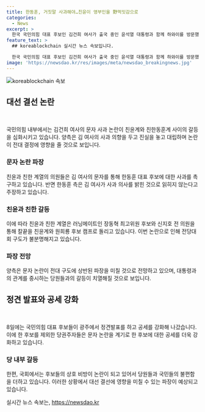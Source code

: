 ```yaml
---
title: 한동훈, 거짓말 사과해야…친윤이 영부인을 野먹잇감으로
categories:
  - News
excerpt: >
  한국 국민의힘 대표 후보인 김건희 여사가 출국 중인 윤석열 대통령과 함께 하와이를 방문했으며, 지난 1월 보낸 문자 공개로 친윤(윤석열 지지자)과 친한(한동훈 지지자)계의 갈등이 불거지고 있다. 논란의 중심에 있는 김 여사의 문자에 대해 양측은 사과 의향을 두고 격론 중이며, 이에 대한 각종 주장과 비난이 이어지고 있다. 해당 논란은 국민의힘이 진행 중인 전당대회에 영향을 미칠 가능성이 있으며, 이에 대한 양측의 예상은 상반된다. 후보들은 서로를 비방하며 구체적인 정책 발표보다 당대표 선출에 집중하는 상황이다.
feature_text: >
  ## koreablockchain 실시간 뉴스 속보입니다.

  한국 국민의힘 대표 후보인 김건희 여사가 출국 중인 윤석열 대통령과 함께 하와이를 방문했으며, 지난 1월 보낸 문자 공개로 친윤(윤석열 지지자)과 친한(한동훈 지지자)계의 갈등이 불거지고 있다. 논란의 중심에 있는 김 여사의 문자에 대해 양측은 사과 의향을 두고 격론 중이며, 이에 대한 각종 주장과 비난이 이어지고 있다. 해당 논란은 국민의힘이 진행 중인 전당대회에 영향을 미칠 가능성이 있으며, 이에 대한 양측의 예상은 상반된다. 후보들은 서로를 비방하며 구체적인 정책 발표보다 당대표 선출에 집중하는 상황이다.
image: 'https://newsdao.kr/res/images/meta/newsdao_breakingnews.jpg'
---
```


<p><img src="https://newsdao.kr/res/images/meta/newsdao_breakingnews.jpg" alt="koreablockchain 속보" /></p>

<h2 data-ke-size="size26">대선 결선 논란</h2>

<p data-ke-size="size16">&nbsp;</p>

<p>국민의힘 내부에서는 김건희 여사의 문자 사과 논란이 친윤계와 친한동훈계 사이의 갈등을 심화시키고 있습니다. 양측은 김 여사의 사과 의향을 두고 진실을 놓고 대립하며 논란이 전대 결정에 영향을 줄 것으로 보입니다.</p>

<h3>문자 논란 파장</h3>

<p data-ke-size="size16">친윤과 친한 계열의 의원들은 김 여사의 문자를 통해 한동훈 대표 후보에 대한 사과를 촉구하고 있습니다. 반면 한동훈 측은 김 여사가 사과 의사를 밝힌 것으로 읽히지 않는다고 주장하고 있습니다.</p>

<h3>친윤과 친한 갈등</h3>

<p data-ke-size="size16">이에 따라 친윤과 친한 계열은 러닝메이트인 장동혁 최고위원 후보와 신지호 전 의원을 통해 칼끝을 친윤계와 원희룡 후보 캠프로 돌리고 있습니다. 이번 논란으로 인해 전당대회 구도가 불분명해지고 있습니다.</p>

<h3>파장 전망</h3>

<p data-ke-size="size16">양측은 문자 논란이 전대 구도에 상반된 파장을 미칠 것으로 전망하고 있으며, 대통령과의 관계를 중시하는 당원들과의 갈등이 치열해질 것으로 보입니다.</p>

<h2 data-ke-size="size26">정견 발표와 공세 강화</h2>

<p data-ke-size="size16">&nbsp;</p>

<p>8일에는 국민의힘 대표 후보들이 광주에서 정견발표를 하고 공세를 강화해 나갔습니다. 이에 한 후보를 제외한 당권주자들은 문자 논란을 계기로 한 후보에 대한 공세를 더욱 강화하고 있습니다.</p>

<h3>당 내부 갈등</h3>

<p data-ke-size="size16">한편, 국회에서는 후보들의 상호 비방이 논란이 되고 있어서 당원들과 국민들의 불편함을 더하고 있습니다. 이러한 상황에서 대선 결선에 영향을 미칠 수 있는 파장이 예상되고 있습니다.</p>
실시간 뉴스 속보는, <a href="https://newsdao.kr" rel="dofollow">https://newsdao.kr</a>


